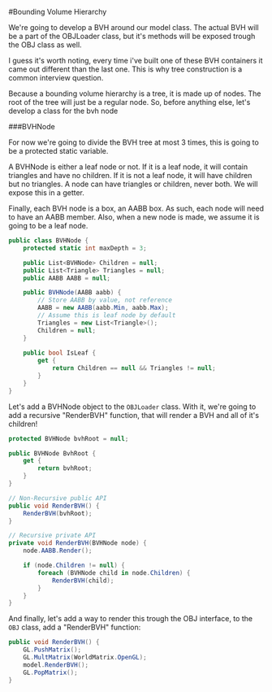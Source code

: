 #Bounding Volume Hierarchy

We're going to develop a BVH around our model class. The actual BVH will be a part of the OBJLoader class, but it's methods will be exposed trough the OBJ class as well.

I guess it's worth noting, every time i've built one of these BVH containers it came out different than the last one. This is why tree construction is a common interview question.

Because a bounding volume hierarchy is a tree, it is made up of nodes. The root of the tree will just be a regular node. So, before anything else, let's develop a class for the bvh node

###BVHNode

For now we're going to divide the BVH tree at most 3 times, this is going to be a protected static variable. 

A BVHNode is either a leaf node or not. If it is a leaf node, it will contain triangles and have no children. If it is not a leaf node, it will have children but no triangles. A node can have triangles or children, never both. We will expose this in a getter.

Finally, each BVH node is a box, an AABB box. As such, each node will need to have an AABB member. Also, when a new node is made, we assume it is going to be a leaf node.

```cs
public class BVHNode {
    protected static int maxDepth = 3;

    public List<BVHNode> Children = null;
    public List<Triangle> Triangles = null;
    public AABB AABB = null;

    public BVHNode(AABB aabb) {
        // Store AABB by value, not reference
        AABB = new AABB(aabb.Min, aabb.Max);
        // Assume this is leaf node by default
        Triangles = new List<Triangle>();
        Children = null;
    }
    
    public bool IsLeaf {
        get {
            return Children == null && Triangles != null;
        }
    }
}
```

Let's add a BVHNode object to the ```OBJLoader``` class. With it, we're going to add a recursive "RenderBVH" function, that will render a BVH and all of it's children!

```cs
protected BVHNode bvhRoot = null;

public BVHNode BvhRoot {
    get {
        return bvhRoot;
    }
}

// Non-Recursive public API
public void RenderBVH() {
    RenderBVH(bvhRoot);
}

// Recursive private API
private void RenderBVH(BVHNode node) {
    node.AABB.Render();

    if (node.Children != null) {
        foreach (BVHNode child in node.Children) {
            RenderBVH(child);
        }
    }
}
```

And finally, let's add a way to render this trough the OBJ interface, to the ```OBJ``` class, add a "RenderBVH" function:

```cs
public void RenderBVH() {
    GL.PushMatrix();
    GL.MultMatrix(WorldMatrix.OpenGL);
    model.RenderBVH();
    GL.PopMatrix();
}
```